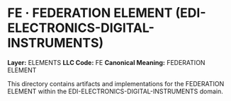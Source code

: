 # FE · FEDERATION ELEMENT (EDI-ELECTRONICS-DIGITAL-INSTRUMENTS)

**Layer:** ELEMENTS
**LLC Code:** FE
**Canonical Meaning:** FEDERATION ELEMENT

This directory contains artifacts and implementations for the FEDERATION ELEMENT within the EDI-ELECTRONICS-DIGITAL-INSTRUMENTS domain.
